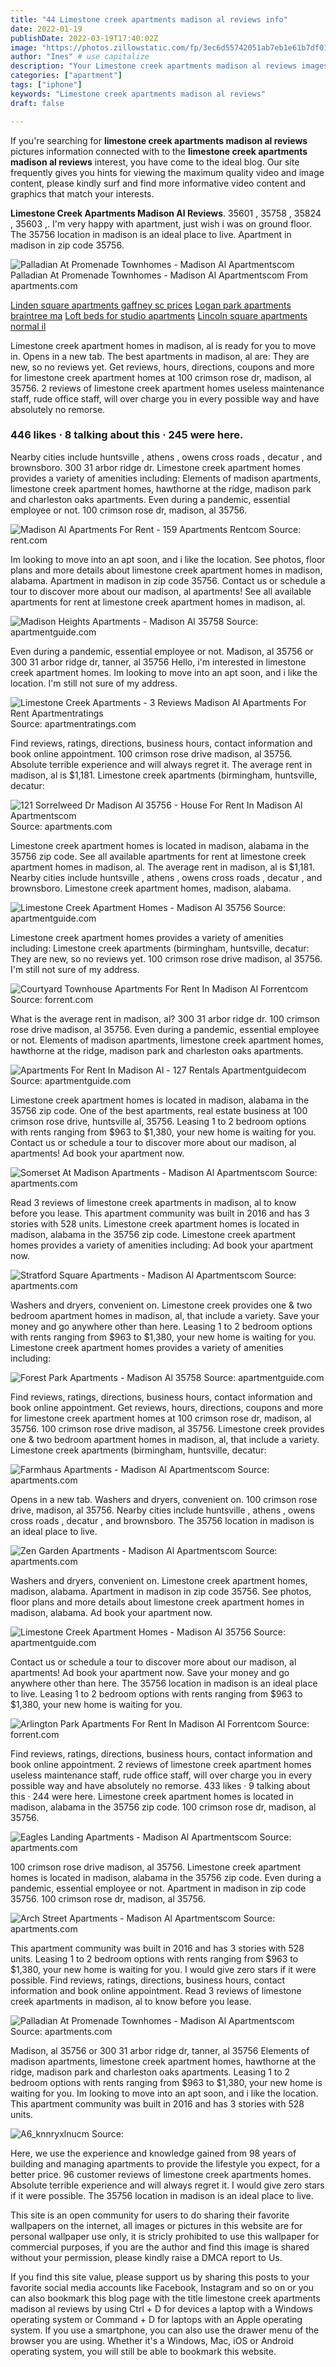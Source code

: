 ```yaml
---
title: "44 Limestone creek apartments madison al reviews info"
date: 2022-01-19
publishDate: 2022-03-19T17:40:02Z
image: "https://photos.zillowstatic.com/fp/3ec6d55742051ab7eb1e61b7df018ef0-p_e.jpg"
author: "Ines" # use capitalize
description: "Your Limestone creek apartments madison al reviews images are available. Limestone creek apartments madison al reviews are a topic that is being searched for and liked by netizens today. You can Get the Limestone creek apartments madison al reviews files here. Find and Download all royalty-free vectors."
categories: ["apartment"]
tags: ["iphone"]
keywords: "Limestone creek apartments madison al reviews"
draft: false

---
```


If you're searching for **limestone creek apartments madison al reviews** pictures information connected with to the **limestone creek apartments madison al reviews** interest, you have come to the ideal  blog.  Our site frequently  gives you  hints  for viewing  the maximum  quality video and image  content, please kindly surf and find more informative video content and graphics  that match your interests.

**Limestone Creek Apartments Madison Al Reviews**. 35601 , 35758 , 35824 , 35603 ,. I&#039;m very happy with apartment, just wish i was on ground floor. The 35756 location in madison is an ideal place to live. Apartment in madison in zip code 35756.

![Palladian At Promenade Townhomes - Madison Al Apartmentscom](https://images1.apartments.com/i2/VFwaYM9HZXdZ9TGsqqbQHcjze1Q_W8rbSBQKoJDOtHw/111/palladian-at-promenade-townhomes-madison-al-palladian-community.jpg "Palladian At Promenade Townhomes - Madison Al Apartmentscom")
Palladian At Promenade Townhomes - Madison Al Apartmentscom From apartments.com

[Linden square apartments gaffney sc prices](/linden-square-apartments-gaffney-sc-prices/)
[Logan park apartments braintree ma](/logan-park-apartments-braintree-ma/)
[Loft beds for studio apartments](/loft-beds-for-studio-apartments/)
[Lincoln square apartments normal il](/lincoln-square-apartments-normal-il/)

Limestone creek apartment homes in madison, al is ready for you to move in. Opens in a new tab. The best apartments in madison, al are: They are new, so no reviews yet. Get reviews, hours, directions, coupons and more for limestone creek apartment homes at 100 crimson rose dr, madison, al 35756. 2 reviews of limestone creek apartment homes useless maintenance staff, rude office staff, will over charge you in every possible way and have absolutely no remorse.

### 446 likes · 8 talking about this · 245 were here.

Nearby cities include huntsville , athens , owens cross roads , decatur , and brownsboro. 300 31 arbor ridge dr. Limestone creek apartment homes provides a variety of amenities including: Elements of madison apartments, limestone creek apartment homes, hawthorne at the ridge, madison park and charleston oaks apartments. Even during a pandemic, essential employee or not. 100 crimson rose dr, madison, al 35756.


![Madison Al Apartments For Rent - 159 Apartments Rentcom](https://rentpath-res.cloudinary.com/t_rp,cs_tinysrgb,fl_force_strip,w_400,h_240,c_fill,q_auto:low,dpr_1.0/e_unsharp_mask:50/b542d728518b7bbb01a1f7d6852e4e24 "Madison Al Apartments For Rent - 159 Apartments Rentcom")
Source: rent.com

Im looking to move into an apt soon, and i like the location. See photos, floor plans and more details about limestone creek apartment homes in madison, alabama. Apartment in madison in zip code 35756. Contact us or schedule a tour to discover more about our madison, al apartments! See all available apartments for rent at limestone creek apartment homes in madison, al.

![Madison Heights Apartments - Madison Al 35758](https://rentpath-res.cloudinary.com/$img_current/t_3x2_jpg_xl/3531cd9d5cdffe93aa99c2b01c1b3e64 "Madison Heights Apartments - Madison Al 35758")
Source: apartmentguide.com

Even during a pandemic, essential employee or not. Madison, al 35756 or 300 31 arbor ridge dr, tanner, al 35756 Hello, i&#039;m interested in limestone creek apartment homes. Im looking to move into an apt soon, and i like the location. I&#039;m still not sure of my address.

![Limestone Creek Apartments - 3 Reviews Madison Al Apartments For Rent Apartmentratings](https://cimg9.ibsrv.net/ibimg/www.apartmentratings.com/650x350_85-1/8/9/8/8980741171021037113676105.jpg "Limestone Creek Apartments - 3 Reviews Madison Al Apartments For Rent Apartmentratings")
Source: apartmentratings.com

Find reviews, ratings, directions, business hours, contact information and book online appointment. 100 crimson rose drive madison, al 35756. Absolute terrible experience and will always regret it. The average rent in madison, al is $1,181. Limestone creek apartments (birmingham, huntsville, decatur:

![121 Sorrelweed Dr Madison Al 35756 - House For Rent In Madison Al Apartmentscom](https://images1.apartments.com/i2/RKRsDAFHur6KtGsdcUG6WlYbhU6EzGVJo_9oBtQu9YA/111/121-sorrelweed-dr-madison-al-primary-photo.jpg "121 Sorrelweed Dr Madison Al 35756 - House For Rent In Madison Al Apartmentscom")
Source: apartments.com

Limestone creek apartment homes is located in madison, alabama in the 35756 zip code. See all available apartments for rent at limestone creek apartment homes in madison, al. The average rent in madison, al is $1,181. Nearby cities include huntsville , athens , owens cross roads , decatur , and brownsboro. Limestone creek apartment homes, madison, alabama.

![Limestone Creek Apartment Homes - Madison Al 35756](https://rentpath-res.cloudinary.com/$img_current/t_3x2_jpg_xl/726e82863afc2cdc2b3857e02b115957 "Limestone Creek Apartment Homes - Madison Al 35756")
Source: apartmentguide.com

Limestone creek apartment homes provides a variety of amenities including: Limestone creek apartments (birmingham, huntsville, decatur: They are new, so no reviews yet. 100 crimson rose drive madison, al 35756. I&#039;m still not sure of my address.

![Courtyard Townhouse Apartments For Rent In Madison Al Forrentcom](https://images1.forrent.com/i2/W-9_qU4MMxs6hHoBAAFca8BLItDtSvFOQbUo1hH6Odw/112/image.jpg "Courtyard Townhouse Apartments For Rent In Madison Al Forrentcom")
Source: forrent.com

What is the average rent in madison, al? 300 31 arbor ridge dr. 100 crimson rose drive madison, al 35756. Even during a pandemic, essential employee or not. Elements of madison apartments, limestone creek apartment homes, hawthorne at the ridge, madison park and charleston oaks apartments.

![Apartments For Rent In Madison Al - 127 Rentals Apartmentguidecom](https://rentpath-res.cloudinary.com/w_336,h_280,t_rp,cs_tinysrgb,fl_force_strip,c_fill/e_unsharp_mask:50,q_auto/992b9fc69aa9b26ecae16bc2ff6dfd7a "Apartments For Rent In Madison Al - 127 Rentals Apartmentguidecom")
Source: apartmentguide.com

Limestone creek apartment homes is located in madison, alabama in the 35756 zip code. One of the best apartments, real estate business at 100 crimson rose drive, huntsville al, 35756. Leasing 1 to 2 bedroom options with rents ranging from $963 to $1,380, your new home is waiting for you. Contact us or schedule a tour to discover more about our madison, al apartments! Ad book your apartment now.

![Somerset At Madison Apartments - Madison Al Apartmentscom](https://images1.apartments.com/i2/yCfv7R_rC3kqr2YFHrHbf0wSv5GX5lhn69AeB-iKlYU/111/somerset-at-madison-madison-al-primary-photo.jpg "Somerset At Madison Apartments - Madison Al Apartmentscom")
Source: apartments.com

Read 3 reviews of limestone creek apartments in madison, al to know before you lease. This apartment community was built in 2016 and has 3 stories with 528 units. Limestone creek apartment homes is located in madison, alabama in the 35756 zip code. Limestone creek apartment homes provides a variety of amenities including: Ad book your apartment now.

![Stratford Square Apartments - Madison Al Apartmentscom](https://images1.apartments.com/i2/SOZKRuUvhIkFBVTFbV9AraW5O3M_Qv-61-P2WAzRWPw/111/stratford-square-madison-al-primary-photo.jpg "Stratford Square Apartments - Madison Al Apartmentscom")
Source: apartments.com

Washers and dryers, convenient on. Limestone creek provides one &amp; two bedroom apartment homes in madison, al, that include a variety. Save your money and go anywhere other than here. Leasing 1 to 2 bedroom options with rents ranging from $963 to $1,380, your new home is waiting for you. Limestone creek apartment homes provides a variety of amenities including:

![Forest Park Apartments - Madison Al 35758](https://rentpath-res.cloudinary.com/$img_current/t_3x2_jpg_xl/86353e28336289c1c13018350d1154d2 "Forest Park Apartments - Madison Al 35758")
Source: apartmentguide.com

Find reviews, ratings, directions, business hours, contact information and book online appointment. Get reviews, hours, directions, coupons and more for limestone creek apartment homes at 100 crimson rose dr, madison, al 35756. 100 crimson rose drive madison, al 35756. Limestone creek provides one &amp; two bedroom apartment homes in madison, al, that include a variety. Limestone creek apartments (birmingham, huntsville, decatur:

![Farmhaus Apartments - Madison Al Apartmentscom](https://images1.apartments.com/i2/4Ov5isQkfVvWFyIjefs6liP0dNdTFkihMEYKOAYeD2A/111/farmhaus-madison-al-primary-photo.jpg "Farmhaus Apartments - Madison Al Apartmentscom")
Source: apartments.com

Opens in a new tab. Washers and dryers, convenient on. 100 crimson rose drive, madison, al 35756. Nearby cities include huntsville , athens , owens cross roads , decatur , and brownsboro. The 35756 location in madison is an ideal place to live.

![Zen Garden Apartments - Madison Al Apartmentscom](https://images1.apartments.com/i2/XbKaDxvPtm5vEVZ16BOLjXG34dg3Bpuvsx_Gv4z_Ru0/111/zen-garden-madison-al-primary-photo.jpg "Zen Garden Apartments - Madison Al Apartmentscom")
Source: apartments.com

Washers and dryers, convenient on. Limestone creek apartment homes, madison, alabama. Apartment in madison in zip code 35756. See photos, floor plans and more details about limestone creek apartment homes in madison, alabama. Ad book your apartment now.

![Limestone Creek Apartment Homes - Madison Al 35756](https://rentpath-res.cloudinary.com/$img_current/t_3x2_jpg_xl/0421cd8490155b86bf92c4fbc0c4e805 "Limestone Creek Apartment Homes - Madison Al 35756")
Source: apartmentguide.com

Contact us or schedule a tour to discover more about our madison, al apartments! Ad book your apartment now. Save your money and go anywhere other than here. The 35756 location in madison is an ideal place to live. Leasing 1 to 2 bedroom options with rents ranging from $963 to $1,380, your new home is waiting for you.

![Arlington Park Apartments For Rent In Madison Al Forrentcom](https://images1.forrent.com/i2/dqv-CN5LIQvkBnyCSr6zF99umfI6sxQ7JZN447uX66k/117/image.jpg "Arlington Park Apartments For Rent In Madison Al Forrentcom")
Source: forrent.com

Find reviews, ratings, directions, business hours, contact information and book online appointment. 2 reviews of limestone creek apartment homes useless maintenance staff, rude office staff, will over charge you in every possible way and have absolutely no remorse. 433 likes · 9 talking about this · 244 were here. Limestone creek apartment homes is located in madison, alabama in the 35756 zip code. 100 crimson rose dr, madison, al 35756.

![Eagles Landing Apartments - Madison Al Apartmentscom](https://images1.apartments.com/i2/-R_RYjSmGhtcMazUOpVULieLIfpfTUPmBXml7tzZt4M/111/eagles-landing-apartments-madison-al-primary-photo.jpg "Eagles Landing Apartments - Madison Al Apartmentscom")
Source: apartments.com

100 crimson rose drive madison, al 35756. Limestone creek apartment homes is located in madison, alabama in the 35756 zip code. Even during a pandemic, essential employee or not. Apartment in madison in zip code 35756. 100 crimson rose dr, madison, al 35756.

![Arch Street Apartments - Madison Al Apartmentscom](https://images1.apartments.com/i2/JeEvY7vvr0K54Z2UG-C8LlzXon0Dwf_kg3Cor7t872k/111/arch-street-madison-al-primary-photo.jpg "Arch Street Apartments - Madison Al Apartmentscom")
Source: apartments.com

This apartment community was built in 2016 and has 3 stories with 528 units. Leasing 1 to 2 bedroom options with rents ranging from $963 to $1,380, your new home is waiting for you. I would give zero stars if it were possible. Find reviews, ratings, directions, business hours, contact information and book online appointment. Read 3 reviews of limestone creek apartments in madison, al to know before you lease.

![Palladian At Promenade Townhomes - Madison Al Apartmentscom](https://images1.apartments.com/i2/VFwaYM9HZXdZ9TGsqqbQHcjze1Q_W8rbSBQKoJDOtHw/111/palladian-at-promenade-townhomes-madison-al-palladian-community.jpg "Palladian At Promenade Townhomes - Madison Al Apartmentscom")
Source: apartments.com

Madison, al 35756 or 300 31 arbor ridge dr, tanner, al 35756 Elements of madison apartments, limestone creek apartment homes, hawthorne at the ridge, madison park and charleston oaks apartments. Leasing 1 to 2 bedroom options with rents ranging from $963 to $1,380, your new home is waiting for you. Im looking to move into an apt soon, and i like the location. This apartment community was built in 2016 and has 3 stories with 528 units.

![A6_knnryxlnucm](https://photos.zillowstatic.com/fp/3ec6d55742051ab7eb1e61b7df018ef0-p_e.jpg "A6_knnryxlnucm")
Source: 

Here, we use the experience and knowledge gained from 98 years of building and managing apartments to provide the lifestyle you expect, for a better price. 96 customer reviews of limestone creek apartments homes. Absolute terrible experience and will always regret it. I would give zero stars if it were possible. The 35756 location in madison is an ideal place to live.

This site is an open community for users to do sharing their favorite wallpapers on the internet, all images or pictures in this website are for personal wallpaper use only, it is stricly prohibited to use this wallpaper for commercial purposes, if you are the author and find this image is shared without your permission, please kindly raise a DMCA report to Us.

If you find this site value, please support us by sharing this posts to your favorite social media accounts like Facebook, Instagram and so on or you can also bookmark this blog page with the title limestone creek apartments madison al reviews by using Ctrl + D for devices a laptop with a Windows operating system or Command + D for laptops with an Apple operating system. If you use a smartphone, you can also use the drawer menu of the browser you are using. Whether it's a Windows, Mac, iOS or Android operating system, you will still be able to bookmark this website.
